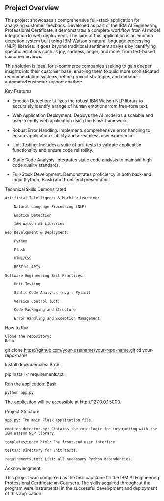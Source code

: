 ## Project Overview

This project showcases a comprehensive full-stack application for analyzing customer feedback. Developed as part of the IBM AI Engineering Professional Certificate, it demonstrates a complete workflow from AI model integration to web deployment. The core of this application is an emotion detection system built using IBM Watson's natural language processing (NLP) libraries. It goes beyond traditional sentiment analysis by identifying specific emotions such as joy, sadness, anger, and more, from text-based customer reviews.

This solution is ideal for e-commerce companies seeking to gain deeper insights into their customer base, enabling them to build more sophisticated recommendation systems, refine product strategies, and enhance automated customer support chatbots.

Key Features

 * Emotion Detection: Utilizes the robust IBM Watson NLP library to accurately identify a range of human emotions from free-form text.
 
 * Web Application Deployment: Deploys the AI model as a scalable and user-friendly web application using the Flask framework.
 
 * Robust Error Handling: Implements comprehensive error handling to ensure application stability and a seamless user experience.
 
 * Unit Testing: Includes a suite of unit tests to validate application functionality and ensure code reliability.
 
 * Static Code Analysis: Integrates static code analysis to maintain high code quality standards.
 
 * Full-Stack Development: Demonstrates proficiency in both back-end logic (Python, Flask) and front-end presentation.

Technical Skills Demonstrated

    Artificial Intelligence & Machine Learning:

        Natural Language Processing (NLP)

        Emotion Detection

        IBM Watson AI Libraries

    Web Development & Deployment:

        Python

        Flask

        HTML/CSS

        RESTful APIs

    Software Engineering Best Practices:

        Unit Testing

        Static Code Analysis (e.g., Pylint)

        Version Control (Git)

        Code Packaging and Structure

        Error Handling and Exception Management

How to Run

    Clone the repository:
    Bash

git clone https://github.com/your-username/your-repo-name.git
cd your-repo-name

Install dependencies:
Bash

pip install -r requirements.txt

Run the application:
Bash

    python app.py

The application will be accessible at http://127.0.0.1:5000.

Project Structure

    app.py: The main Flask application file.

    emotion_detector.py: Contains the core logic for interacting with the IBM Watson NLP library.

    templates/index.html: The front-end user interface.

    tests/: Directory for unit tests.

    requirements.txt: Lists all necessary Python dependencies.

Acknowledgment

This project was completed as the final capstone for the IBM AI Engineering Professional Certificate on Coursera. The skills acquired throughout the program were instrumental in the successful development and deployment of this application.
